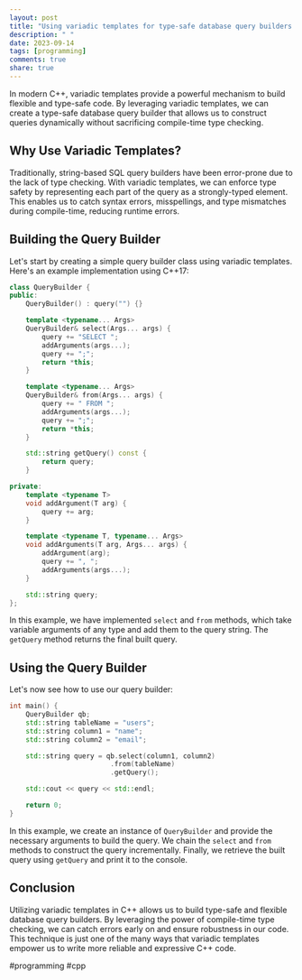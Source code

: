 ```yaml
---
layout: post
title: "Using variadic templates for type-safe database query builders in C++"
description: " "
date: 2023-09-14
tags: [programming]
comments: true
share: true
---
```


In modern C++, variadic templates provide a powerful mechanism to build flexible and type-safe code. By leveraging variadic templates, we can create a type-safe database query builder that allows us to construct queries dynamically without sacrificing compile-time type checking.

## Why Use Variadic Templates?

Traditionally, string-based SQL query builders have been error-prone due to the lack of type checking. With variadic templates, we can enforce type safety by representing each part of the query as a strongly-typed element. This enables us to catch syntax errors, misspellings, and type mismatches during compile-time, reducing runtime errors.

## Building the Query Builder

Let's start by creating a simple query builder class using variadic templates. Here's an example implementation using C++17:
```cpp
class QueryBuilder {
public:
    QueryBuilder() : query("") {}

    template <typename... Args>
    QueryBuilder& select(Args... args) {
        query += "SELECT ";
        addArguments(args...);
        query += ";";
        return *this;
    }

    template <typename... Args>
    QueryBuilder& from(Args... args) {
        query += " FROM ";
        addArguments(args...);
        query += ";";
        return *this;
    }

    std::string getQuery() const {
        return query;
    }

private:
    template <typename T>
    void addArgument(T arg) {
        query += arg;
    }

    template <typename T, typename... Args>
    void addArguments(T arg, Args... args) {
        addArgument(arg);
        query += ", ";
        addArguments(args...);
    }

    std::string query;
};
```

In this example, we have implemented `select` and `from` methods, which take variable arguments of any type and add them to the query string. The `getQuery` method returns the final built query.

## Using the Query Builder

Let's now see how to use our query builder:
```cpp
int main() {
    QueryBuilder qb;
    std::string tableName = "users";
    std::string column1 = "name";
    std::string column2 = "email";

    std::string query = qb.select(column1, column2)
                         .from(tableName)
                         .getQuery();

    std::cout << query << std::endl;

    return 0;
}
```

In this example, we create an instance of `QueryBuilder` and provide the necessary arguments to build the query. We chain the `select` and `from` methods to construct the query incrementally. Finally, we retrieve the built query using `getQuery` and print it to the console.

## Conclusion

Utilizing variadic templates in C++ allows us to build type-safe and flexible database query builders. By leveraging the power of compile-time type checking, we can catch errors early on and ensure robustness in our code. This technique is just one of the many ways that variadic templates empower us to write more reliable and expressive C++ code.

#programming #cpp